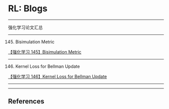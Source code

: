 # RL: Blogs

---

强化学习论文汇总

---

145. Bisimulation Metric

[【强化学习 145】Bisimulation Metric](https://zhuanlan.zhihu.com/p/188635326)

---

146. Kernel Loss for Bellman Update

[【强化学习 146】Kernel Loss for Bellman Update](https://zhuanlan.zhihu.com/p/188685376)

---

---

## References